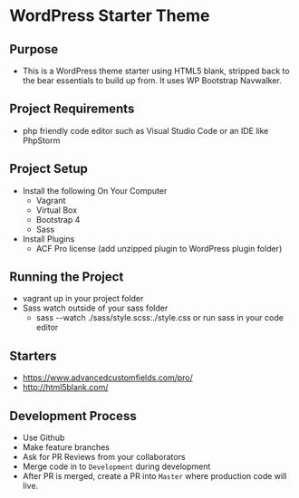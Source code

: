 # WordPress Starter Theme

## Purpose
- This is a WordPress theme starter using HTML5 blank, stripped back to the bear essentials to build up from. It uses WP Bootstrap Navwalker.

## Project Requirements
- php friendly code editor such as Visual Studio Code or an IDE like PhpStorm

## Project Setup
- Install the following On Your Computer
  - Vagrant
  - Virtual Box
  - Bootstrap 4
  - Sass
- Install Plugins
  - ACF Pro license (add unzipped plugin to WordPress plugin folder)

## Running the Project
- vagrant up in your project folder
- Sass watch outside of your sass folder
  - sass --watch ./sass/style.scss:./style.css or run sass in your code editor

## Starters
- https://www.advancedcustomfields.com/pro/
- http://html5blank.com/

## Development Process
- Use Github
- Make feature branches
- Ask for PR Reviews from your collaborators
- Merge code in to `Development` during development
- After PR is merged, create a PR into `Master` where production code will live.

